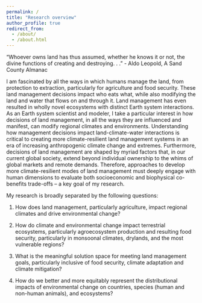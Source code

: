 ```yaml
---
permalink: /
title: "Research overview"
author_profile: true
redirect_from: 
  - /about/
  - /about.html
---
```


“Whoever owns land has thus assumed, whether he knows it or not, the divine functions of creating and destroying. . .” - Aldo Leopold, A Sand County Almanac

I am fascinated by all the ways in which humans manage the land, from protection to extraction, particularly for agriculture and food security. These land management decisions impact who eats what, while also modifying the land and water that flows on and through it. Land management has even resulted in wholly novel ecosystems with distinct Earth system interactions. As an Earth system scientist and modeler, I take a particular interest in how decisions of land management, in all the ways they are influenced and manifest, can modify regional climates and environments. Understanding how management decisions impact land-climate-water interactions is critical to creating more climate-resilient land management systems in an era of increasing anthropogenic climate change and extremes. Furthermore, decisions of land management are shaped by myriad factors that, in our current global society, extend beyond individual ownership to the whims of global markets and remote demands. Therefore, approaches to develop more climate-resilient modes of land management must deeply engage with human dimensions to evaluate both socioeconomic and biophysical co-benefits trade-offs – a key goal of my research. 

My research is broadly separated by the following questions:

1) How does land management, particularly agriculture, impact regional climates and drive environmental change?

2) How do climate and environmental change impact terrestrial ecosystems, particularly agroecosystem production and resulting food security, particularly in monsoonal climates, drylands, and the most vulnerable regions?

3) What is the meaningful solution space for meeting land management goals, particularly inclusive of food security, climate adaptation and climate mitigation? 

4) How do we better and more equitably represent the distributional impacts of environmental change on countries, species (human and non-human animals), and ecosystems?
